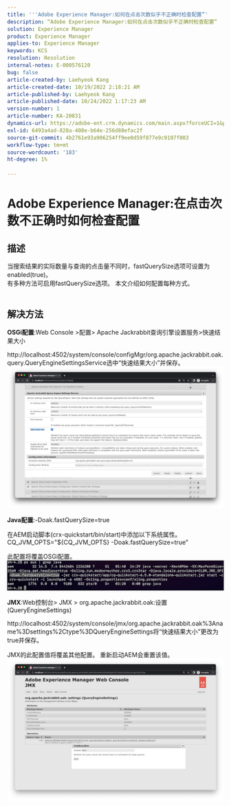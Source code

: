 ```yaml
---
title: '''Adobe Experience Manager:如何在点击次数似乎不正确时检查配置”'
description: “Adobe Experience Manager:如何在点击次数似乎不正确时检查配置”
solution: Experience Manager
product: Experience Manager
applies-to: Experience Manager
keywords: KCS
resolution: Resolution
internal-notes: E-000576120
bug: false
article-created-by: Laehyeok Kang
article-created-date: 10/19/2022 2:18:21 AM
article-published-by: Laehyeok Kang
article-published-date: 10/24/2022 1:17:23 AM
version-number: 1
article-number: KA-20831
dynamics-url: https://adobe-ent.crm.dynamics.com/main.aspx?forceUCI=1&pagetype=entityrecord&etn=knowledgearticle&id=9b90084b-544f-ed11-bba2-0022480867bd
exl-id: 6493a4ad-828a-408e-b64e-256d88efac2f
source-git-commit: 4b2761e93a906254ff9ee0d59f877e9c9107f003
workflow-type: tm+mt
source-wordcount: '183'
ht-degree: 1%

---
```


# Adobe Experience Manager:在点击次数不正确时如何检查配置

## 描述

当搜索结果的实际数量与查询的点击量不同时，fastQuerySize选项可设置为enabled(true)。
<br>有多种方法可启用fastQuerySize选项。 本文介绍如何配置每种方式。
<br> 

## 解决方法


<b>OSGi配置</b>:Web Console >配置> Apache Jackrabbit查询引擎设置服务>快速结果大小

http://localhost:4502/system/console/configMgr/org.apache.jackrabbit.oak.query.QueryEngineSettingsService选中“快速结果大小”并保存。
   ![](assets/cef3b476-b74f-ed11-bba2-0022480867bd.png)

<b>Java配置</b>:-Doak.fastQuerySize=true

在AEM启动脚本(crx-quickstart/bin/start)中添加以下系统属性。
        CQ_JVM_OPTS=&quot;${CQ_JVM_OPTS} -Doak.fastQuerySize=true&quot;

此配置将覆盖OSGi配置。
    ![](assets/4afe8a85-b74f-ed11-bba2-0022480867bd.png)

<b>JMX</b>:Web控制台> JMX > org.apache.jackrabbit.oak:设置(QueryEngineSettings)

http://localhost:4502/system/console/jmx/org.apache.jackrabbit.oak%3Aname%3Dsettings%2Ctype%3DQueryEngineSettings将“快速结果大小”更改为true并保存。

JMX的此配置值将覆盖其他配置。 重新启动AEM会重置该值。
![](assets/8592cd98-b74f-ed11-bba2-0022480867bd.png)
